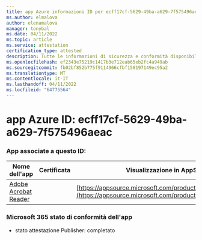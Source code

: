 ```yaml
---
title: app Azure informazioni ID per ecff17cf-5629-49ba-a629-7f575496aeac
ms.author: elmalova
author: elenamalova
manager: tonybal
ms.date: 04/11/2022
ms.topic: article
ms.service: attestation
certification_type: attested
description: Tutte le informazioni di sicurezza e conformità disponibili per ecff17cf-5629-49ba-a629-7f575496aeac.
ms.openlocfilehash: ef2343e75219c1417b3e712eab65eb2fc4a949ab
ms.sourcegitcommit: fb02bf852b775f9114966cfbf158197149ec95a2
ms.translationtype: MT
ms.contentlocale: it-IT
ms.lasthandoff: 04/11/2022
ms.locfileid: "64775564"
---
```

# <a name="azure-app-id-ecff17cf-5629-49ba-a629-7f575496aeac"></a>app Azure ID: ecff17cf-5629-49ba-a629-7f575496aeac


### <a name="apps-associated-with-this-id"></a>App associate a questo ID:
| **Nome dell'app** | **Certificata** | **Visualizzazione in AppSource** |
|--------------|---------------|-----------------------|
| [Adobe Acrobat Reader](../forward/WA200002564.md) |  | [https://appsource.microsoft.com/product/office/WA200002564](https://appsource.microsoft.com/product/office/WA200002564) |

### <a name="microsoft-365-app-compliance-status"></a>Microsoft 365 stato di conformità dell'app
- stato attestazione Publisher: completato
